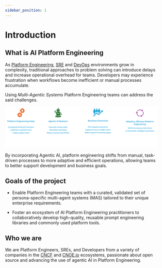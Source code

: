```yaml
---
sidebar_position: 1
---
```


# Introduction

## What is AI Platform Engineering

As [Platform Engineering](https://platformengineering.org/blog/what-is-platform-engineering), [SRE](https://en.wikipedia.org/wiki/Site_reliability_engineering) and [DevOps](https://en.wikipedia.org/wiki/DevOps) environments grow in complexity, traditional approaches to problem solving can introduce delays and increase operational overhead for teams. Developers may experience frustration when workflows become inefficient or manual processes accumulate.

Using *Multi-Agentic Systems* Platform Engineering teams can address the said challenges.

<!-- - Automate repetitive and routine tasks
- Streamline development workflows
- Reduce manual intervention in day-to-day operations
- Focus engineering efforts on higher-value work -->

![Intro](images/intro.svg)

By incorporating Agentic AI, platform engineering shifts from manual, task-driven processes to more adaptive and efficient operations, allowing teams to better support development and business goals.

## Goals of the project

- Enable Platform Engineering teams with a curated, validated set of persona-specific multi-agent systems (MAS) tailored to their unique enterprise requirements.

- Foster an ecosystem of AI Platform Engineering practitioners to collaboratively develop high-quality, reusable prompt engineering libraries and commonly used platform tools.

## Who we are

We are Platform Engineers, SREs, and Developers from a variety of companies in the [CNCF](https://www.cncf.io/) and [CNOE.io](https://cnoe.io/) ecosystems, passionate about open source and advancing the use of agentic AI in Platform Engineering.